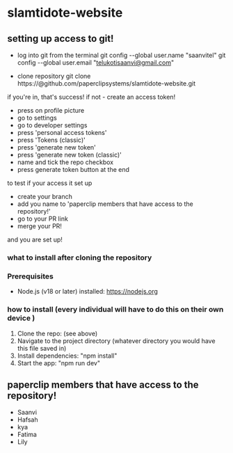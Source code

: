 # slamtidote-website

## setting up access to git!

- log into git from the terminal
  git config --global user.name "saanvitel"
  git config --global user.email "telukotisaanvi@gmail.com"

- clone repository
  git clone https://<your-git-username>@github.com/paperclipsystems/slamtidote-website.git

if you're in, that's success! if not - create an access token!

- press on profile picture
- go to settings
- go to developer settings
- press 'personal access tokens'
- press 'Tokens (classic)'
- press 'generate new token'
- press 'generate new token (classic)'
- name and tick the repo checkbox
- press generate token button at the end

to test if your access it set up

- create your branch
- add you name to 'paperclip members that have access to the repository!'
- go to your PR link
- merge your PR!

and you are set up!

### what to install after cloning the repository

### Prerequisites

- Node.js (v18 or later) installed: https://nodejs.org

### how to install (every individual will have to do this on their own device )

1. Clone the repo: (see above)
2. Navigate to the project directory (whatever directory you would have this file saved in)
3. Install dependencies: "npm install"
4. Start the app: "npm run dev"

## paperclip members that have access to the repository!

- Saanvi
- Hafsah
- kya
- Fatima
- Lily